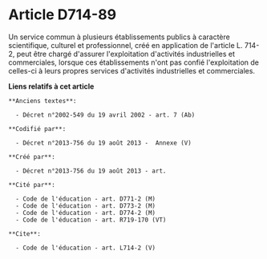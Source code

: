# Article D714-89

Un service commun à plusieurs établissements publics à caractère scientifique, culturel et professionnel, créé en application
de l'article L. 714-2, peut être chargé d'assurer l'exploitation d'activités industrielles et commerciales, lorsque ces
établissements n'ont pas confié l'exploitation de celles-ci à leurs propres services d'activités industrielles et
commerciales.

**Liens relatifs à cet article**

	**Anciens textes**:

	  - Décret n°2002-549 du 19 avril 2002 - art. 7 (Ab)

	**Codifié par**:

	  - Décret n°2013-756 du 19 août 2013 -  Annexe (V)

	**Créé par**:

	  - Décret n°2013-756 du 19 août 2013 - art.

	**Cité par**:

	  - Code de l'éducation - art. D771-2 (M)
	  - Code de l'éducation - art. D773-2 (M)
	  - Code de l'éducation - art. D774-2 (M)
	  - Code de l'éducation - art. R719-170 (VT)

	**Cite**:

	  - Code de l'éducation - art. L714-2 (V)
